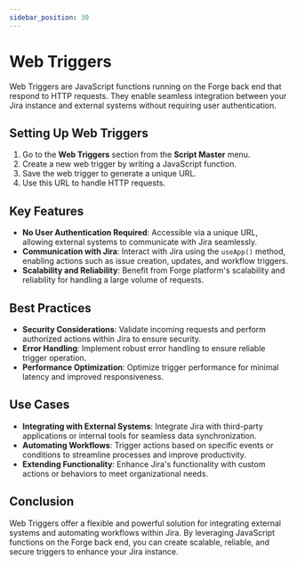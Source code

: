 ```yaml
---
sidebar_position: 30
---
```


# Web Triggers

Web Triggers are JavaScript functions running on the Forge back end that respond to HTTP requests. They enable seamless integration between your Jira instance and external systems without requiring user authentication.

## Setting Up Web Triggers

1. Go to the **Web Triggers** section from the **Script Master** menu.
2. Create a new web trigger by writing a JavaScript function.
3. Save the web trigger to generate a unique URL.
4. Use this URL to handle HTTP requests.

## Key Features

- **No User Authentication Required**: Accessible via a unique URL, allowing external systems to communicate with Jira seamlessly.
- **Communication with Jira**: Interact with Jira using the `useApp()` method, enabling actions such as issue creation, updates, and workflow triggers.
- **Scalability and Reliability**: Benefit from Forge platform's scalability and reliability for handling a large volume of requests.

## Best Practices

- **Security Considerations**: Validate incoming requests and perform authorized actions within Jira to ensure security.
- **Error Handling**: Implement robust error handling to ensure reliable trigger operation.
- **Performance Optimization**: Optimize trigger performance for minimal latency and improved responsiveness.

## Use Cases

- **Integrating with External Systems**: Integrate Jira with third-party applications or internal tools for seamless data synchronization.
- **Automating Workflows**: Trigger actions based on specific events or conditions to streamline processes and improve productivity.
- **Extending Functionality**: Enhance Jira's functionality with custom actions or behaviors to meet organizational needs.

## Conclusion

Web Triggers offer a flexible and powerful solution for integrating external systems and automating workflows within Jira. By leveraging JavaScript functions on the Forge back end, you can create scalable, reliable, and secure triggers to enhance your Jira instance.

